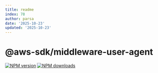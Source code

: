 ```yaml
---
title: readme
index: 78
author: parsa
date: '2025-10-23'
updated: '2025-10-23'
---
```

# @aws-sdk/middleware-user-agent

[![NPM version](https://img.shields.io/npm/v/@aws-sdk/middleware-user-agent/latest.svg)](https://www.npmjs.com/package/@aws-sdk/middleware-user-agent)
[![NPM downloads](https://img.shields.io/npm/dm/@aws-sdk/middleware-user-agent.svg)](https://www.npmjs.com/package/@aws-sdk/middleware-user-agent)
